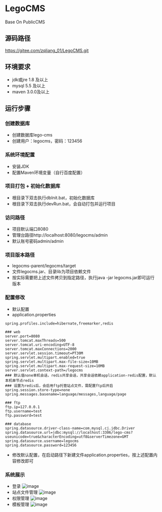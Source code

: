# LegoCMS
Base On PublicCMS

## 源码路径
https://gitee.com/zqliang_01/LegoCMS.git

## 环境要求
* jdk或jre 1.8 及以上
* mysql 5.5 及以上
* maven 3.0.0及以上

## 运行步骤
### 创建数据库
* 创建数据库lego-cms
* 创建用户：legocms，密码：123456
### 系统环境配置
* 安装JDK
* 配置Maven环境变量（自行百度配置）
### 项目打包 + 初始化数据库
* 根目录下双击执行dbInit.bat，初始化数据库
* 根目录下双击执行devRun.bat，会自动打包并运行项目
### 访问路径
* 项目默认端口8080
* 管理台路径http://localhost:8080/legocms/admin
* 默认账号密码admin/admin
### 项目版本路径
* legocms-parent/legocms/target
* 文件legocms.jar、目录lib为项目依赖文件
* 按实际需要把上述文件拷贝到指定路径，执行java -jar legocms.jar即可运行版本
### 配置修改
* 默认配置
* application.properties
```psp
spring.profiles.include=hibernate,freemarker,redis

### web
server.port=8080
server.tomcat.maxThreads=500
server.tomcat.uri-encoding=UTF-8
server.tomcat.maxConnections=2000
server.servlet.session.timeout=PT30M
spring.servlet.multipart.enabled=true
spring.servlet.multipart.max-file-size=10MB
spring.servlet.multipart.max-request-size=10MB
server.servlet.context-path=/legocms
### 默认值none单机会话，redis共享会话，共享会话依赖application-redis配置，默认本机单节点redis
### 设置为redis后，会启用ftp托管站点文件，需配置ftp后开启
spring.session.store-type=none
spring.messages.basename=language/messages,language/page

### ftp
ftp.ip=127.0.0.1
ftp.username=test
ftp.password=test

### database
spring.datasource.driver-class-name=com.mysql.cj.jdbc.Driver
spring.datasource.url=jdbc:mysql://localhost:3306/lego-cms?useunicode=true&characterEncoding=utf8&serverTimezone=GMT
spring.datasource.username=legocms
spring.datasource.password=123456
```
* 修改默认配置，在启动路径下新建文件application.properties，按上述配置内容修改即可

### 系统展示
* 登录
![image](http://mmbiz.qpic.cn/mmbiz_png/Lic2heIgYrNFdZzohAxwul9nKlC6N7IzPES6RG3m0uAqg00TNGibWmDO4icqicjPCicNndVnLR86Laf8BpjtOsY3Yeg/0)
* 站点文件管理
![image](http://mmbiz.qpic.cn/mmbiz_png/Lic2heIgYrNFdZzohAxwul9nKlC6N7IzPyNB3vSHic0TicMXTrFnZUuFAoWuF0M4HLNLeSXEr4WvibErRcFZoAic5QQ/0)
* 权限管理
![image](http://mmbiz.qpic.cn/mmbiz_png/Lic2heIgYrNFdZzohAxwul9nKlC6N7IzPnzPf9vR0Iic12EuLicvK3QJ9WMcx04YVGdicKOG2WuacCTSdaa9ticS05Q/0)
* 模板管理
![image](http://mmbiz.qpic.cn/mmbiz_png/Lic2heIgYrNFdZzohAxwul9nKlC6N7IzPr4o64EGBhqV1qTJa1yLfxHCnmW3fCGCGJzksl2eInuXl5ia2QgZVp7w/0)
